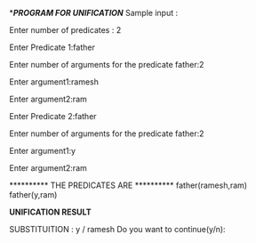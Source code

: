 **********PROGRAM FOR UNIFICATION*********
Sample input :

Enter number of predicates : 2

Enter Predicate 1:father

Enter number of arguments for the predicate father:2

Enter argument1:ramesh

Enter argument2:ram

Enter Predicate 2:father

Enter number of arguments for the predicate father:2

Enter argument1:y

Enter argument2:ram

 ********** THE PREDICATES ARE **********
father(ramesh,ram)
father(y,ram)

**********UNIFICATION RESULT**********

 SUBSTITUITION :
y / ramesh
Do you want to continue(y/n):
